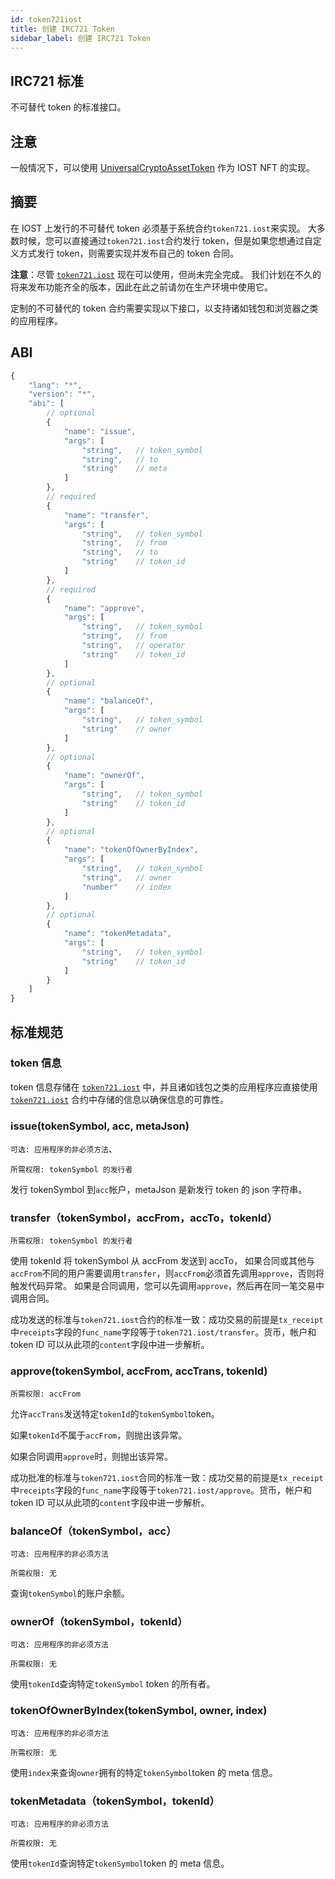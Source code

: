 ```yaml
---
id: token721iost
title: 创建 IRC721 Token
sidebar_label: 创建 IRC721 Token
---
```


## IRC721 标准

不可替代 token 的标准接口。

## 注意
一般情况下，可以使用 [UniversalCryptoAssetToken](https://github.com/blockchainpower/UniversalCryptoAssetToken/blob/master/src/iost) 作为 IOST NFT 的实现。

## 摘要

在 IOST 上发行的不可替代 token 必须基于系统合约`token721.iost`来实现。 大多数时候，您可以直接通过`token721.iost`合约发行 token，但是如果您想通过自定义方式发行 token，则需要实现并发布自己的 token 合同。

**注意**：尽管 [`token721.iost`](6-reference/TokenContract.md#token721iost) 现在可以使用，但尚未完全完成。 我们计划在不久的将来发布功能齐全的版本，因此在此之前请勿在生产环境中使用它。

定制的不可替代的 token 合约需要实现以下接口，以支持诸如钱包和浏览器之类的应用程序。

## ABI

```js
{
    "lang": "*",
    "version": "*",
    "abi": [
        // optional
        {
            "name": "issue",
            "args": [
                "string",   // token_symbol
                "string",   // to
                "string"    // meta
            ]
        },
        // required
        {
            "name": "transfer",
            "args": [
                "string",   // token_symbol
                "string",   // from
                "string",   // to
                "string"    // token_id
            ]
        },
        // required
        {
            "name": "approve",
            "args": [
                "string",   // token_symbol
                "string",   // from
                "string",   // operator
                "string"    // token_id
            ]
        },
        // optional
        {
            "name": "balanceOf",
            "args": [
                "string",   // token_symbol
                "string"    // owner
            ]
        },
        // optional
        {
            "name": "ownerOf",
            "args": [
                "string",   // token_symbol
                "string"    // token_id
            ]
        },
        // optional
        {
            "name": "tokenOfOwnerByIndex",
            "args": [
                "string",   // token_symbol
                "string",   // owner
                "number"    // index
            ]
        },
        // optional
        {
            "name": "tokenMetadata",
            "args": [
                "string",   // token_symbol
                "string"    // token_id
            ]
        }
    ]
}
```

## 标准规范

### token 信息

token 信息存储在 [`token721.iost`](6-reference/TokenContract.md#token721iost) 中，并且诸如钱包之类的应用程序应直接使用 [`token721.iost`](6-reference/TokenContract.md#token721iost) 合约中存储的信息以确保信息的可靠性。

### issue(tokenSymbol, acc, metaJson)

`可选: 应用程序的非必须方法`、

`所需权限: tokenSymbol 的发行者`

发行 tokenSymbol 到`acc`帐户，metaJson 是新发行 token 的 json 字符串。

### transfer（tokenSymbol，accFrom，accTo，tokenId）

`所需权限: tokenSymbol 的发行者`

使用 tokenId 将 tokenSymbol 从 accFrom 发送到 accTo，
如果合同或其他与`accFrom`不同的用户需要调用`transfer`，则`accFrom`必须首先调用`approve`，否则将触发代码异常。
如果是合同调用，您可以先调用`approve`，然后再在同一笔交易中调用合同。

成功发送的标准与`token721.iost`合约的标准一致：成功交易的前提是`tx_receipt`中`receipts`字段的`func_name`字段等于`token721.iost/transfer`。货币，帐户和 token ID 可以从此项的`content`字段中进一步解析。

### approve(tokenSymbol, accFrom, accTrans, tokenId)

`所需权限: accFrom`

允许`accTrans`发送特定`tokenId`的`tokenSymbol`token。

如果`tokenId`不属于`accFrom`，则抛出该异常。

如果合同调用`approve`时，则抛出该异常。

成功批准的标准与`token721.iost`合同的标准一致：成功交易的前提是`tx_receipt`中`receipts`字段的`func_name`字段等于`token721.iost/approve`。货币，帐户和 token ID 可以从此项的`content`字段中进一步解析。

### balanceOf（tokenSymbol，acc）

`可选: 应用程序的非必须方法`

`所需权限: 无`

查询`tokenSymbol`的账户余额。

### ownerOf（tokenSymbol，tokenId）

`可选: 应用程序的非必须方法`

`所需权限: 无`

使用`tokenId`查询特定`tokenSymbol` token 的所有者。

### tokenOfOwnerByIndex(tokenSymbol, owner, index)

`可选: 应用程序的非必须方法`

`所需权限: 无`

使用`index`来查询`owner`拥有的特定`tokenSymbol`token 的 meta 信息。

### tokenMetadata（tokenSymbol，tokenId）

`可选: 应用程序的非必须方法`

`所需权限: 无`

使用`tokenId`查询特定`tokenSymbol`token 的 meta 信息。

